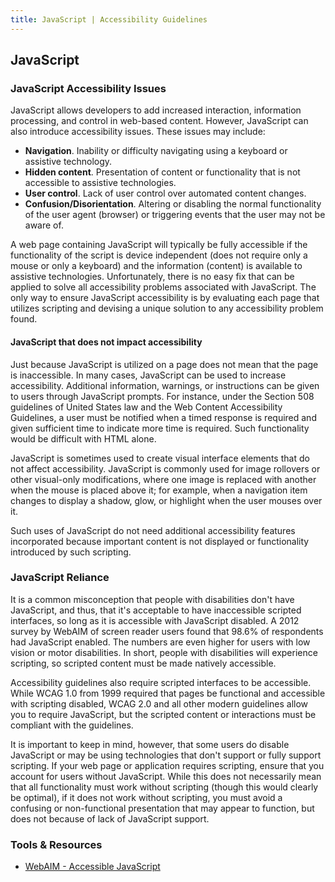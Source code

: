 ```yaml
---
title: JavaScript | Accessibility Guidelines
---
```

## JavaScript
### JavaScript Accessibility Issues
JavaScript allows developers to add increased interaction, information processing, and control in web-based content. However, JavaScript can also introduce accessibility issues. These issues may include:

* **Navigation**. Inability or difficulty navigating using a keyboard or assistive technology.
* **Hidden content**. Presentation of content or functionality that is not accessible to assistive technologies.
* **User control**. Lack of user control over automated content changes.
* **Confusion/Disorientation**. Altering or disabling the normal functionality of the user agent (browser) or triggering events that the user may not be aware of.

A web page containing JavaScript will typically be fully accessible if the functionality of the script is device independent (does not require only a mouse or only a keyboard) and the information (content) is available to assistive technologies. Unfortunately, there is no easy fix that can be applied to solve all accessibility problems associated with JavaScript. The only way to ensure JavaScript accessibility is by evaluating each page that utilizes scripting and devising a unique solution to any accessibility problem found.

#### JavaScript that does not impact accessibility
Just because JavaScript is utilized on a page does not mean that the page is inaccessible. In many cases, JavaScript can be used to increase accessibility. Additional information, warnings, or instructions can be given to users through JavaScript prompts. For instance, under the Section 508 guidelines of United States law and the Web Content Accessibility Guidelines, a user must be notified when a timed response is required and given sufficient time to indicate more time is required. Such functionality would be difficult with HTML alone.

JavaScript is sometimes used to create visual interface elements that do not affect accessibility. JavaScript is commonly used for image rollovers or other visual-only modifications, where one image is replaced with another when the mouse is placed above it; for example, when a navigation item changes to display a shadow, glow, or highlight when the user mouses over it.

Such uses of JavaScript do not need additional accessibility features incorporated because important content is not displayed or functionality introduced by such scripting.

### JavaScript Reliance
It is a common misconception that people with disabilities don't have JavaScript, and thus, that it's acceptable to have inaccessible scripted interfaces, so long as it is accessible with JavaScript disabled. A 2012 survey by WebAIM of screen reader users found that 98.6% of respondents had JavaScript enabled. The numbers are even higher for users with low vision or motor disabilities. In short, people with disabilities will experience scripting, so scripted content must be made natively accessible.

Accessibility guidelines also require scripted interfaces to be accessible. While WCAG 1.0 from 1999 required that pages be functional and accessible with scripting disabled, WCAG 2.0 and all other modern guidelines allow you to require JavaScript, but the scripted content or interactions must be compliant with the guidelines.

It is important to keep in mind, however, that some users do disable JavaScript or may be using technologies that don't support or fully support scripting. If your web page or application requires scripting, ensure that you account for users without JavaScript. While this does not necessarily mean that all functionality must work without scripting (though this would clearly be optimal), if it does not work without scripting, you must avoid a confusing or non-functional presentation that may appear to function, but does not because of lack of JavaScript support.

### Tools & Resources
* [WebAIM - Accessible JavaScript](http://webaim.org/techniques/javascript/)
